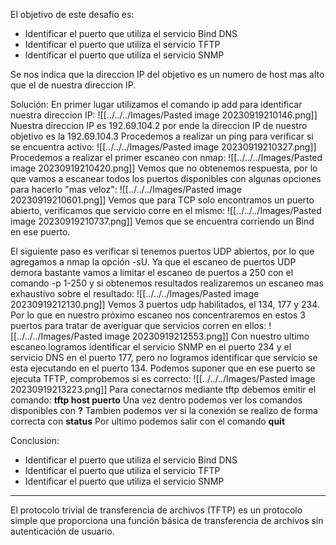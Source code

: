 El objetivo de este desafío es:
- Identificar el puerto que utiliza el servicio Bind DNS
- Identificar el puerto que utiliza el servicio TFTP
- Identificar el puerto que utiliza el servicio SNMP

Se nos indica que la direccion IP del objetivo es un numero de host mas alto que el de nuestra direccion IP.

Solución:
En primer lugar utilizamos el comando ip add para identificar nuestra direccion IP:
![[../../../Images/Pasted image 20230919210146.png]]
Nuestra direccion IP es 192.69.104.2 por ende la direccion IP de nuestro objetivo es la 192.69.104.3
Procedemos a realizar un ping para verificar si se encuentra activo:
![[../../../Images/Pasted image 20230919210327.png]]
Procedemos a realizar el primer escaneo con nmap:
![[../../../Images/Pasted image 20230919210420.png]]
Vemos que no obtenemos respuesta, por lo que vamos a escanear todos los puertos disponibles con algunas opciones para hacerlo "mas veloz":
![[../../../Images/Pasted image 20230919210601.png]]
Vemos que para TCP solo encontramos un puerto abierto, verificamos que servicio corre en el mismo:
![[../../../Images/Pasted image 20230919210737.png]]
Vemos que se encuentra corriendo un Bind en ese puerto. 

El siguiente paso es verificar si tenemos puertos UDP abiertos, por lo que agregamos a nmap la opción -sU. Ya que el escaneo de puertos UDP demora bastante vamos a limitar el escaneo de puertos a 250 con el comando -p 1-250 y si obtenemos resultados realizaremos un escaneo mas exhaustivo sobre el resultado:
![[../../../Images/Pasted image 20230919212130.png]]
Vemos 3 puertos udp habilitados, el 134, 177 y 234. Por lo que en nuestro próximo escaneo nos concentraremos en estos 3 puertos para tratar de averiguar que servicios corren en ellos:
![[../../../Images/Pasted image 20230919212553.png]]
Con nuestro ultimo escaneo logramos identificar el servicio SNMP en el puerto 234 y el servicio DNS en el puerto 177, pero no logramos identificar que servicio se esta ejecutando en el puerto 134.
Podemos suponer que en ese puerto se ejecuta TFTP, comprobemos si es correcto:
![[../../../Images/Pasted image 20230919213223.png]]
Para conectarnos mediante tftp debemos emitir el comando:
**tftp host puerto**
Una vez dentro podemos ver los comandos disponibles con **?** 
Tambien podemos ver si la conexión se realizo de forma correcta con **status**
Por ultimo podemos salir con el comando **quit**

Conclusion:
- Identificar el puerto que utiliza el servicio Bind DNS
- Identificar el puerto que utiliza el servicio TFTP
- Identificar el puerto que utiliza el servicio SNMP


_____________________________________________________________
El protocolo trivial de transferencia de archivos (TFTP) es un protocolo simple que proporciona una función básica de transferencia de archivos sin autenticación de usuario.


